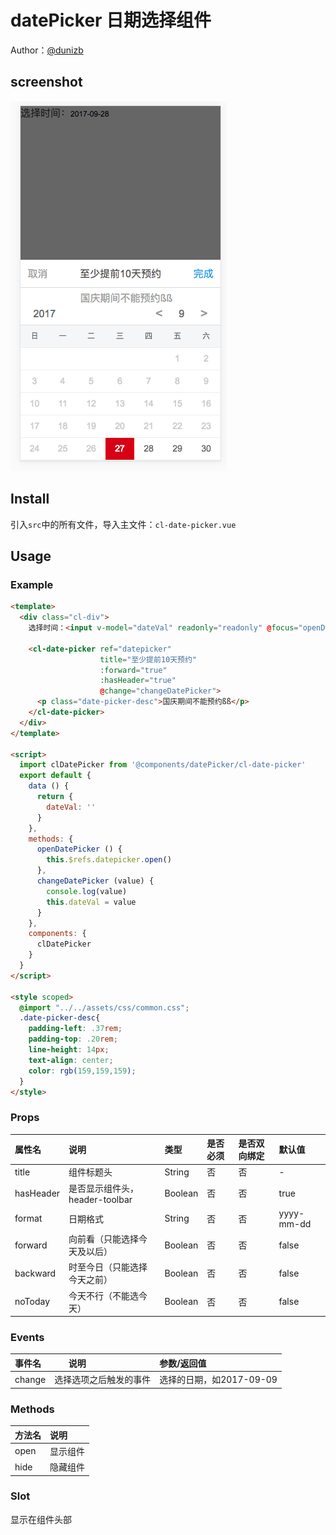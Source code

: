 # datePicker 日期选择组件

Author：[@dunizb](https://github.com/dunizb)

## screenshot
![screenshot.png](screenshot.png)

## Install
引入`src`中的所有文件，导入主文件：`cl-date-picker.vue`

## Usage

### Example
```html
<template>
  <div class="cl-div">
    选择时间：<input v-model="dateVal" readonly="readonly" @focus="openDatePicker" placeholder="请选择" type="text">

    <cl-date-picker ref="datepicker"
                    title="至少提前10天预约"
                    :forward="true"
                    :hasHeader="true"
                    @change="changeDatePicker">
      <p class="date-picker-desc">国庆期间不能预约ßß</p>
    </cl-date-picker>
  </div>
</template>

<script>
  import clDatePicker from '@components/datePicker/cl-date-picker'
  export default {
    data () {
      return {
        dateVal: ''
      }
    },
    methods: {
      openDatePicker () {
        this.$refs.datepicker.open()
      },
      changeDatePicker (value) {
        console.log(value)
        this.dateVal = value
      }
    },
    components: {
      clDatePicker
    }
  }
</script>

<style scoped>
  @import "../../assets/css/common.css";
  .date-picker-desc{
    padding-left: .37rem;
    padding-top: .20rem;
    line-height: 14px;
    text-align: center;
    color: rgb(159,159,159);
  }
</style>
```

### Props
|属性名|       说明      |  类型 |是否必须|是否双向绑定|默认值|
|:------|:--------------|:------|:------|:-------|:-----|
|title  |组件标题头      |String  |否     |否       | -  |
|hasHeader  |是否显示组件头，header-toolbar|Boolean  |否 |否  | true  |
|format  |日期格式       |String  |否     |否       | yyyy-mm-dd  |
|forward |向前看（只能选择今天及以后）|Boolean |否     |否    | false|
|backward|时至今日（只能选择今天之前）|Boolean|否     |否     | false|
|noToday|今天不行（不能选今天）|Boolean|否     |否     | false|

### Events
|事件名 |       说明      |  参数/返回值          |
|:------|:--------------|:--------------|
|change |选择选项之后触发的事件| 选择的日期，如2017-09-09  |

### Methods
|方法名 |       说明    |
|:------|:--------------|
|open |显示组件|
|hide |隐藏组件|

### Slot
显示在组件头部
